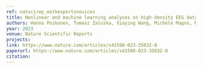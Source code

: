 ```yaml
---
ref: natscirep_mathexpertsnovices
title: Nonlinear and machine learning analyses on high-density EEG data of math experts and novices
authors: Hanna Poikonen, Tomasz Zaluska, Xiaying Wang, Michele Magno, Manu Kapur
year: 2023
venue: Nature Scientific Reports
projects:
link: https://www.nature.com/articles/s41598-023-35032-8
paperurl: https://www.nature.com/articles/s41598-023-35032-8
citation: 
---
```

